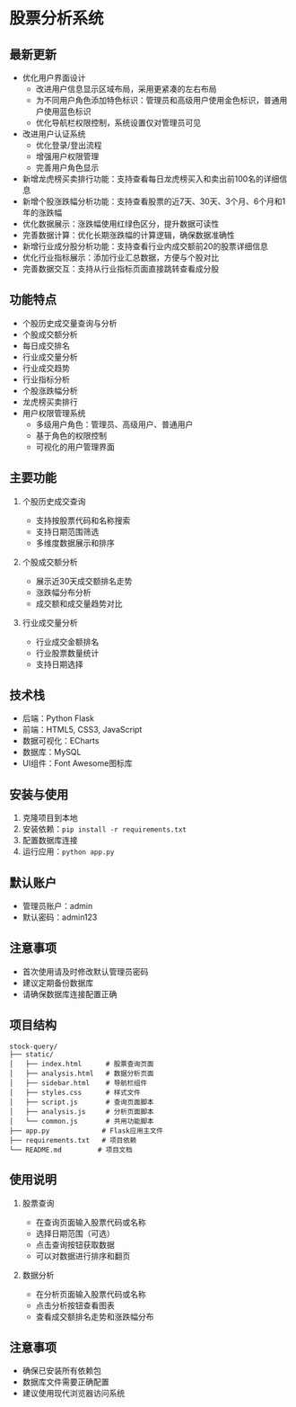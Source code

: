 # 股票分析系统

## 最新更新
- 优化用户界面设计
  - 改进用户信息显示区域布局，采用更紧凑的左右布局
  - 为不同用户角色添加特色标识：管理员和高级用户使用金色标识，普通用户使用蓝色标识
  - 优化导航栏权限控制，系统设置仅对管理员可见
- 改进用户认证系统
  - 优化登录/登出流程
  - 增强用户权限管理
  - 完善用户角色显示
- 新增龙虎榜买卖排行功能：支持查看每日龙虎榜买入和卖出前100名的详细信息
- 新增个股涨跌幅分析功能：支持查看股票的近7天、30天、3个月、6个月和1年的涨跌幅
- 优化数据展示：涨跌幅使用红绿色区分，提升数据可读性
- 完善数据计算：优化长期涨跌幅的计算逻辑，确保数据准确性
- 新增行业成分股分析功能：支持查看行业内成交额前20的股票详细信息
- 优化行业指标展示：添加行业汇总数据，方便与个股对比
- 完善数据交互：支持从行业指标页面直接跳转查看成分股

## 功能特点
- 个股历史成交量查询与分析
- 个股成交额分析
- 每日成交排名
- 行业成交量分析
- 行业成交趋势
- 行业指标分析
- 个股涨跌幅分析
- 龙虎榜买卖排行
- 用户权限管理系统
  - 多级用户角色：管理员、高级用户、普通用户
  - 基于角色的权限控制
  - 可视化的用户管理界面

## 主要功能

1. 个股历史成交查询
   - 支持按股票代码和名称搜索
   - 支持日期范围筛选
   - 多维度数据展示和排序

2. 个股成交额分析
   - 展示近30天成交额排名走势
   - 涨跌幅分布分析
   - 成交额和成交量趋势对比

3. 行业成交量分析
   - 行业成交金额排名
   - 行业股票数量统计
   - 支持日期选择

## 技术栈

- 后端：Python Flask
- 前端：HTML5, CSS3, JavaScript
- 数据可视化：ECharts
- 数据库：MySQL
- UI组件：Font Awesome图标库

## 安装与使用
1. 克隆项目到本地
2. 安装依赖：`pip install -r requirements.txt`
3. 配置数据库连接
4. 运行应用：`python app.py`

## 默认账户
- 管理员账户：admin
- 默认密码：admin123

## 注意事项
- 首次使用请及时修改默认管理员密码
- 建议定期备份数据库
- 请确保数据库连接配置正确

## 项目结构

```
stock-query/
├── static/
│   ├── index.html      # 股票查询页面
│   ├── analysis.html   # 数据分析页面
│   ├── sidebar.html    # 导航栏组件
│   ├── styles.css      # 样式文件
│   ├── script.js       # 查询页面脚本
│   ├── analysis.js     # 分析页面脚本
│   └── common.js       # 共用功能脚本
├── app.py             # Flask应用主文件
├── requirements.txt   # 项目依赖
└── README.md         # 项目文档
```

## 使用说明

1. 股票查询
   - 在查询页面输入股票代码或名称
   - 选择日期范围（可选）
   - 点击查询按钮获取数据
   - 可以对数据进行排序和翻页

2. 数据分析
   - 在分析页面输入股票代码或名称
   - 点击分析按钮查看图表
   - 查看成交额排名走势和涨跌幅分布

## 注意事项

- 确保已安装所有依赖包
- 数据库文件需要正确配置
- 建议使用现代浏览器访问系统 